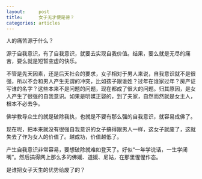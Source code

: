 ```yaml
---
layout:		post
title:		女子无才便是德？
categories:	articles
---
```

人的痛苦源于什么？

源于自我意识，有了自我意识，就要去实现自我价值。结果，要么就是无尽的痛苦，要么就是短暂空虚的快乐。

不管是先天因素，还是后天社会的要求，女子相对于男人来说，自我意识就不是很强，所以不会和男人产生无谓的冲突，比如孩子跟谁姓？过年在谁家过年？房产证写谁的名字？这些本来不是问题的问题，现在都成了很大的问题。归其原因，是女人产生了很强的自我意识。如果是明媒正娶的，到了夫家，自然而然就是女主人，根本不必去争。

佛学教导众生的就是破除我执，也就是不要有那么强的自我意识，就容易成佛了。

现在呢，把本来就没有很强自我意识的女子搞得跟男人一样，这女子就废了，这就失去了作为女人的价值了。越成功，价值越低了。

产生自我意识非常容易，要想破除就难如登天了。好似“一年学说话，一生学闭嘴”。然后搞得网上那么多的佛媛、道媛、尼姑，在那里惺惺作态。

是谁把女子天生的优势给废了的？